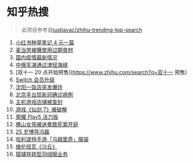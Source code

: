 # 知乎热搜

> 此项目参考自[justjavac/zhihu-trending-top-search](https://github.com/justjavac/zhihu-trending-top-search/blob/main/utils.ts)

<!-- BEGIN -->
  <!-- 最后更新时间:Thu Oct 21 2021 03:11:24 GMT+0000 (Coordinated Universal Time) -->
  1. [小红书种草笔记 4 元一篇](https://www.zhihu.com/search?q=小红书)
1. [麦当劳被曝使用过期食材](https://www.zhihu.com/search?q=麦当劳)
1. [国内疫情最新情况](https://www.zhihu.com/search?q=国内疫情新增)
1. [中俄军演通过津轻海峡](https://www.zhihu.com/search?q=津轻海峡)
1. [双十一 20 点开始预售](https://www.zhihu.com/search?q=双十一 预售)
1. [Switch 会员升级](https://www.zhihu.com/search?q=switch)
1. [沈阳一饭店突发爆炸](https://www.zhihu.com/search?q=沈阳饭店爆炸)
1. [北京丰台现新冠确诊病例](https://www.zhihu.com/search?q=北京确诊)
1. [主机游戏店铺被查封](https://www.zhihu.com/search?q=主机游戏)
1. [游戏《仙剑 7》被破解](https://www.zhihu.com/search?q=仙剑7)
1. [荣耀 Play5 活力版](https://www.zhihu.com/search?q=荣耀)
1. [佛山女孩被迷晕致死案开庭](https://www.zhihu.com/search?q=佛山女孩)
1. [25 岁博导冯磊](https://www.zhihu.com/search?q=冯磊)
1. [哈利波特手游「乌姆里奇」服装](https://www.zhihu.com/search?q=哈利波特魔法觉醒)
1. [维伦纽瓦《沙丘》](https://www.zhihu.com/search?q=沙丘)
1. [猿辅导转型羽绒服业务](https://www.zhihu.com/search?q=猿辅导羽绒服)
  <!-- END -->